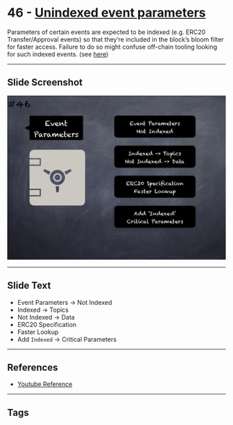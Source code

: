 # 46 - [Unindexed event parameters](Unindexed%20event%20parameters.md)
Parameters of certain events are expected to be indexed (e.g. ERC20 Transfer/Approval events) so that they’re included in the block’s bloom filter for faster access. Failure to do so might confuse off-chain tooling looking for such indexed events. (see [here](https://github.com/crytic/slither/wiki/Detector-Documentation#unindexed-erc20-event-oarameters))

___
## Slide Screenshot
![046.png](../../images/pitfalls_and_best_practices101/046.png)
___
## Slide Text
- Event Parameters -> Not Indexed
- Indexed -> Topics
- Not Indexed -> Data
- ERC20 Specification
- Faster Lookup
- Add `Indexed` -> Critical Parameters
___
## References
- [Youtube Reference](https://youtu.be/YVewx1xVROE?t=433)
___
## Tags